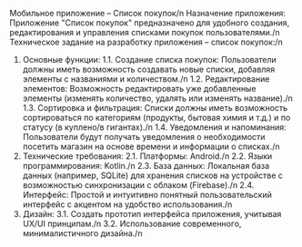 Мобильное приложение – Список покупок/n
Назначение приложения: Приложение "Список покупок" предназначено для удобного создания, редактирования и управления списками покупок пользователями./n
Техническое задание на разработку приложения – список покупок:/n
1.	Основные функции:
1.1.	Создание списка покупок: Пользователи должны иметь возможность создавать новые списки, добавляя элементы с названиями и количеством./n
1.2.	Редактирование элементов: Возможность редактировать уже добавленные элементы (изменять количество, удалять или изменять название)./n
1.3.	Сортировка и фильтрация: Списки должны иметь возможность сортироваться по категориям (продукты, бытовая химия и т.д.) и по статусу (в куплено/в гигантах)./n
1.4.	Уведомления и напоминания: Пользователи будут получать уведомления о необходимости посетить магазин на основе времени и информации о списках./n
2.	Технические требования:
2.1.	Платформы: Android./n
2.2.	Языки программирования: Kotlin./n
2.3.	База данных: Локальная база данных (например, SQLite) для хранения списков на устройстве с возможностью синхронизации с облаком (Firebase)./n
2.4.	Интерфейс: Простой и интуитивно понятный пользовательский интерфейс с акцентом на удобство использования./n
3.	Дизайн:
3.1.	Создать прототип интерфейса приложения, учитывая UX/UI принципам./n
3.2.	Использование современного, минималистичного дизайна./n
